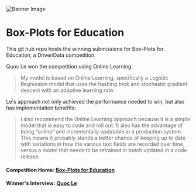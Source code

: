 ![Banner Image](https://s3.amazonaws.com/drivendata/comp_images/4.jpg)

# Box-Plots for Education

This git hub repo hosts the winning submissions for Box-Plots for Education, a DrivenData competition.

Quoc Le won the competition using Online Learning:
>My model is based on Online Learning, specifically a Logistic Regression model that
uses the hashing trick and stochastic gradient descent with an adaptive learning rate.

Le's approach not only achieved the performance needed to win, but also has implementation benefits:
>I also recommend the Online Learning approach because
it is a simple model that is easy to code and roll out. It also has the advantage of
being “online” and incrementally updatable in a production system.  This means it
probably stands a better chance of keeping up to date with variations in how the
various text fields are recorded over time, versus a model that needs to be retrained
in batch updated in a code release.

#### Competition Home: [Box-Plots for Education](https://www.drivendata.org/competitions/4/)

#### Winner's Interview: [Quoc Le](http://blog.drivendata.org/2015/02/26/box-plots-winner-interview-quoc-le/)
